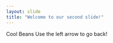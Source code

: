 ```yaml
---
layout: slide
title: "Welcome to our second slide!"
---
```

Cool Beans
Use the left arrow to go back!

